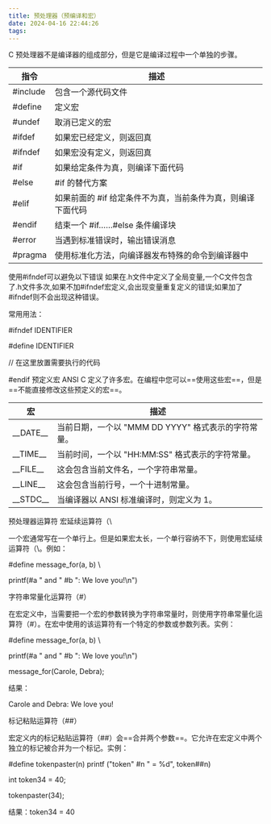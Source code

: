 ```yaml
---
title: 预处理器（预编译和宏）
date: 2024-04-16 22:44:26
tags: 
---
```


C 预处理器不是编译器的组成部分，但是它是编译过程中一个单独的步骤。

| 指令      | 描述                                                         |
|-----------|--------------------------------------------------------------|
| \#include | 包含一个源代码文件                                           |
| \#define  | 定义宏                                                       |
| \#undef   | 取消已定义的宏                                               |
| \#ifdef   | 如果宏已经定义，则返回真                                     |
| \#ifndef  | 如果宏没有定义，则返回真                                     |
| \#if      | 如果给定条件为真，则编译下面代码                             |
| \#else    | \#if 的替代方案                                              |
| \#elif    | 如果前面的 \#if 给定条件不为真，当前条件为真，则编译下面代码 |
| \#endif   | 结束一个 \#if……#else 条件编译块                              |
| \#error   | 当遇到标准错误时，输出错误消息                               |
| \#pragma  | 使用标准化方法，向编译器发布特殊的命令到编译器中             |

使用#ifndef可以避免以下错误
如果在.h文件中定义了全局变量,一个C文件包含了.h文件多次,如果不加#ifndef宏定义,会出现变量重复定义的错误;如果加了#ifndef则不会出现这种错误。

常用用法：

\#ifndef IDENTIFIER

\#define IDENTIFIER

// 在这里放置需要执行的代码

\#endif
预定义宏
ANSI C 定义了许多宏。在编程中您可以==使用这些宏==，但是==不能直接修改这些预定义的宏==。

| 宏           | 描述                                                |
|--------------|-----------------------------------------------------|
| \_\_DATE\_\_ | 当前日期，一个以 "MMM DD YYYY" 格式表示的字符常量。 |
| \_\_TIME\_\_ | 当前时间，一个以 "HH:MM:SS" 格式表示的字符常量。    |
| \_\_FILE\_\_ | 这会包含当前文件名，一个字符串常量。                |
| \_\_LINE\_\_ | 这会包含当前行号，一个十进制常量。                  |
| \_\_STDC\_\_ | 当编译器以 ANSI 标准编译时，则定义为 1。            |

预处理器运算符
宏延续运算符（\\

一个宏通常写在一个单行上。但是如果宏太长，一个单行容纳不下，则使用宏延续运算符（\\。例如：

\#define message_for(a, b) \\

printf(#a " and " \#b ": We love you!\n")

字符串常量化运算符（#）

在宏定义中，当需要把一个宏的参数转换为字符串常量时，则使用字符串常量化运算符（#）。在宏中使用的该运算符有一个特定的参数或参数列表。实例：

\#define message_for(a, b) \\

printf(#a " and " \#b ": We love you!\n")

message_for(Carole, Debra);

结果：

Carole and Debra: We love you!

标记粘贴运算符（##）

宏定义内的标记粘贴运算符（##）会==合并两个参数==。它允许在宏定义中两个独立的标记被合并为一个标记。实例：

\#define tokenpaster(n) printf ("token" \#n " = %d", token##n)

int token34 = 40;

tokenpaster(34);

结果：token34 = 40
